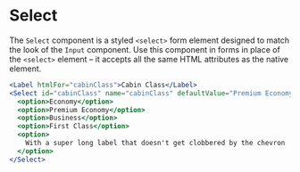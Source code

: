 
# Select

The `Select` component is a styled `<select>` form element designed to match the look of the `Input` component.
Use this component in forms in place of the `<select>` element – it accepts all the same HTML attributes as the native element.

```.jsx
<Label htmlFor="cabinClass">Cabin Class</Label>
<Select id="cabinClass" name="cabinClass" defaultValue="Premium Economy">
  <option>Economy</option>
  <option>Premium Economy</option>
  <option>Business</option>
  <option>First Class</option>
  <option>
    With a super long label that doesn't get clobbered by the chevron
  </option>
</Select>
```

